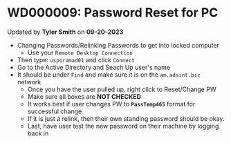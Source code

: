 # WD000009: Password Reset for PC
Updated by **Tyler Smith** on **09-20-2023**

- Changing Passwords/Relinking Passwords to get into locked computer
    - Use your `Remote Desktop Connection`
- Then type: `usporamad01` and click `Connect`
- Go to the Active Directory and Seach Up user's name
- It should be under `Find` and make sure it is on the `am.adsint.biz` network
    - Once you have the user pulled up, right click to Reset/Change PW
    - Make sure all boxes are **NOT CHECKED**
    - It works best if user changes PW to **`PassTemp465`** format for successful change
    - If it is just a relink, then their own standing password should be okay.
    - Last, have user test the new password on their machine by logging back in

